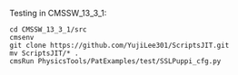 Testing in CMSSW_13_3_1:

```
cd CMSSW_13_3_1/src
cmsenv
git clone https://github.com/YujiLee301/ScriptsJIT.git
mv ScriptsJIT/* .
cmsRun PhysicsTools/PatExamples/test/SSLPuppi_cfg.py
```
